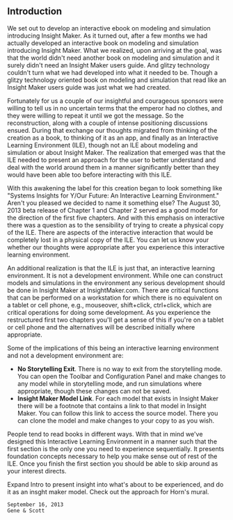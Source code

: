 ## Introduction ##

We set out to develop an interactive ebook on modeling and simulation introducing Insight Maker. As it turned out, after a few months we had actually developed an interactive book on modeling and simulation introducing Insight Maker. What we realized, upon arriving at the goal, was that the world didn't need another book on modeling and simulation and it surely didn't need an Insight Maker users guide. And glitzy technology couldn't turn what we had developed into what it needed to be. Though a glitzy technology oriented book on modeling and simulation that read like an Insight Maker users guide was just what we had created.

Fortunately for us a couple of our insightful and courageous sponsors were willing to tell us in no uncertain terms that the emperor had no clothes, and they were willing to repeat it until we got the message. So the reconstruction, along with a couple of intense positioning discussions ensued. During that exchange our thoughts migrated from thinking of the creation as a book, to thinking of it as an app, and finally as an Interactive Learning Environment (ILE), though not an ILE about modeling and simulation or about Insight Maker. The realization that emerged was that the ILE needed to present an approach for the user to better understand and deal with the world around them in a manner significantly better than they would have been able too before interacting with this ILE.

With this awakening the label for this creation began to look something like "Systems Insights for Y/Our Future: An Interactive Learning Environment." Aren't you pleased we decided to name it something else? The August 30, 2013 beta release of Chapter 1 and Chapter 2 served as a good model for the direction of the first five chapters. And with this emphasis on interactive there was a question as to the sensibility of trying to create a physical copy of the ILE. There are aspects of the interactive interaction that would be completely lost in a physical copy of the ILE. You can let us know your whether our thoughts were appropriate after you experience this interactive learning environment.

An additional realization is that the ILE is just that, an interactive learning environment. It is not a development environment. While one can construct models and simulations in the environment any serious development should be done in Insight Maker at InsightMaker.com. There are critical functions that can be performed on a workstation for which there is no equivalent on a tablet or cell phone, e.g., mouseover, shift+click, ctrl+click, which are critical operations for doing some development. As you experience the restructured first two chapters you'll get a sense of this if you're on a tablet or cell phone and the alternatives will be described initially where appropriate.

Some of the implications of this being an interactive learning environment and not a development environment are:

- **No Storytelling Exit**. There is no way to exit from the storytelling mode. You can open the Toolbar and Configuration Panel and make changes to any model while in storytelling mode, and run simulations where appropriate, though these changes can not be saved.
- **Insight Maker Model Link**. For each model that exists in Insight Maker there will be a footnote that contains a link to that model in Insight Maker. You can follow this link to access the source model. There you can clone the model and make changes to your copy to as you wish.

People tend to read books in different ways. With that in mind we've designed this Interactive Learning Environment in a manner such that the first section is the only one you need to experience sequentially. It presents foundation concepts necessary to help you make sense out of rest of the ILE. Once you finish the first section you should be able to skip around as your interest directs.

Expand Intro to present insight into what's about to be experienced, and do it as an insght maker model. Check out the approach for Horn's mural.

~~~
September 16, 2013
Gene & Scott
~~~
